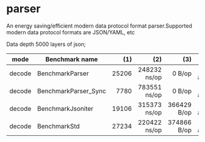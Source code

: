 # parser
An energy saving/efficient modern data protocol format parser.Supported modern data protocol formats are JSON/YAML, etc

Data depth 5000 layers of json;

|  mode  | Benchmark name                |       (1) |             (2) |          (3) |             (4) |
| ------ | ------------------------------| ---------:| ---------------:| ------------:| ---------------:|
| decode | BenchmarkParser        		 |     25206 |    248232 ns/op |       0 B/op |     0 allocs/op |
| decode | BenchmarkParser_Sync       	 |      7780 |    783551 ns/op |   	   0 B/op |   	0 allocs/op |
| decode | BenchmarkJsoniter         	 |     19106 |    315373 ns/op |  366429 B/op |  3124 allocs/op |
| decode | BenchmarkStd        			 |     27234 |    220422 ns/op |  374866 B/op |  2099 allocs/op |